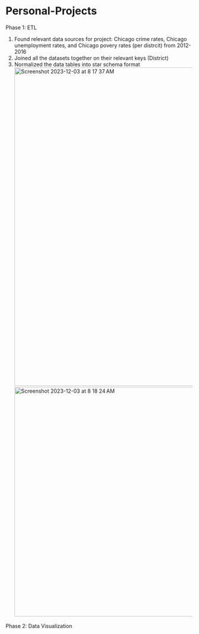 # Personal-Projects
Phase 1: ETL
  1. Found relevant data sources for project: Chicago crime rates, Chicago unemployment rates, and Chicago povery rates (per distrcit) from 2012-        2016
  2. Joined all the datasets together on their relevant keys (District)
  3. Normalized the data tables into star schema format
     <img width="855" alt="Screenshot 2023-12-03 at 8 17 37 AM" src="https://github.com/mmacrides/Personal-Projects/assets/67166143/cd7a4795-0d84-47a1-8d75-80291dc21642">
     <img width="616" alt="Screenshot 2023-12-03 at 8 18 24 AM" src="https://github.com/mmacrides/Personal-Projects/assets/67166143/ffd66c98-6baf-4c2d-b2ce-773fed55618d">
     
Phase 2: Data Visualization
